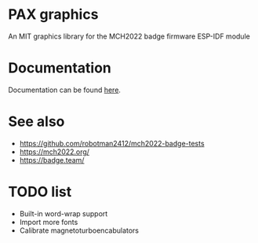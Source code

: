 # PAX graphics
An MIT graphics library for the MCH2022 badge firmware
ESP-IDF module

# Documentation
Documentation can be found [here](docs).

# See also
- https://github.com/robotman2412/mch2022-badge-tests
- https://mch2022.org/
- https://badge.team/

# TODO list
- Built-in word-wrap support
- Import more fonts
- Calibrate magnetoturboencabulators
